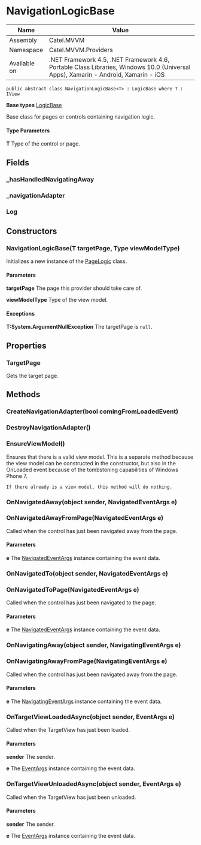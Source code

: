 

# NavigationLogicBase

Name|Value
---|---
Assembly|Catel.MVVM
Namespace|Catel.MVVM.Providers
Available on|.NET Framework 4.5, .NET Framework 4.6, Portable Class Libraries, Windows 10.0 (Universal Apps), Xamarin - Android, Xamarin - iOS

```
public abstract class NavigationLogicBase<T> : LogicBase where T : IView 
```

**Base types**
[LogicBase](/Catel.MVVM\Catel\MVVM\Providers\LogicBase.md)


Base class for pages or controls containing navigation logic.

#### Type Parameters

**T**
Type of the control or page.



## Fields

### _hasHandledNavigatingAway

### _navigationAdapter

### Log

## Constructors

### NavigationLogicBase(T targetPage, Type viewModelType)

Initializes a new instance of the [PageLogic](#) class.

#### Parameters

**targetPage**
The page this provider should take care of.

**viewModelType**
Type of the view model.

#### Exceptions

**T:System.ArgumentNullException**
The targetPage is ```null```.



## Properties

### TargetPage

Gets the target page.



## Methods

### CreateNavigationAdapter(bool comingFromLoadedEvent)

### DestroyNavigationAdapter()

### EnsureViewModel()

Ensures that there is a valid view model. This is a separate method because the view model can be constructed
    in the constructor, but also in the OnLoaded event because of the tombstoning capabilities of Windows Phone 7.
    


    If there already is a view model, this method will do nothing.



### OnNavigatedAway(object sender, NavigatedEventArgs e)

### OnNavigatedAwayFromPage(NavigatedEventArgs e)

Called when the control has just been navigated away from the page.

#### Parameters

**e**
The [NavigatedEventArgs](#) instance containing the event data.



### OnNavigatedTo(object sender, NavigatedEventArgs e)

### OnNavigatedToPage(NavigatedEventArgs e)

Called when the control has just been navigated to the page.

#### Parameters

**e**
The [NavigatedEventArgs](#) instance containing the event data.



### OnNavigatingAway(object sender, NavigatingEventArgs e)

### OnNavigatingAwayFromPage(NavigatingEventArgs e)

Called when the control has just been navigated away from the page.

#### Parameters

**e**
The [NavigatingEventArgs](#) instance containing the event data.



### OnTargetViewLoadedAsync(object sender, EventArgs e)

Called when the TargetView has just been loaded.

#### Parameters

**sender**
The sender.

**e**
The [EventArgs](#) instance containing the event data.



### OnTargetViewUnloadedAsync(object sender, EventArgs e)

Called when the TargetView has just been unloaded.

#### Parameters

**sender**
The sender.

**e**
The [EventArgs](#) instance containing the event data.




